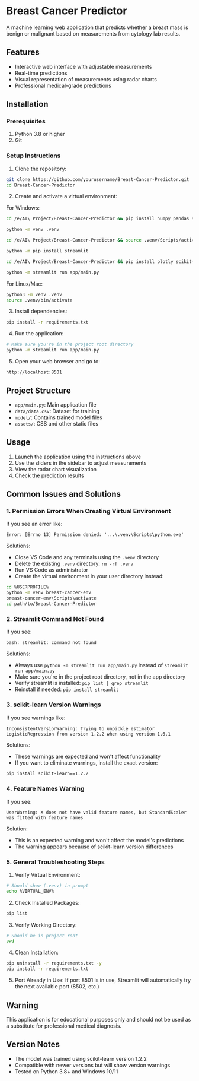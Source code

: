 # Breast Cancer Predictor

A machine learning web application that predicts whether a breast mass is benign or malignant based on measurements from cytology lab results.

## Features
- Interactive web interface with adjustable measurements
- Real-time predictions
- Visual representation of measurements using radar charts
- Professional medical-grade predictions

## Installation

### Prerequisites
1. Python 3.8 or higher
2. Git

### Setup Instructions

1. Clone the repository:
```bash
git clone https://github.com/yourusername/Breast-Cancer-Predictor.git
cd Breast-Cancer-Predictor
```

2. Create and activate a virtual environment:

For Windows:
```bash
cd /e/AI\ Project/Breast-Cancer-Predictor && pip install numpy pandas scikit-learn streamlit plotly pickle5 altair
```

```bash
python -m venv .venv
```

```bash
cd /e/AI\ Project/Breast-Cancer-Predictor && source .venv/Scripts/activate
```

```bash
python -m pip install streamlit
```

```bash
cd /e/AI\ Project/Breast-Cancer-Predictor && pip install plotly scikit-learn
```

```bash
python -m streamlit run app/main.py
```

For Linux/Mac:
```bash
python3 -m venv .venv
source .venv/bin/activate
```

3. Install dependencies:
```bash
pip install -r requirements.txt
```

4. Run the application:
```bash
# Make sure you're in the project root directory
python -m streamlit run app/main.py
```

5. Open your web browser and go to:
```
http://localhost:8501
```

## Project Structure
- `app/main.py`: Main application file
- `data/data.csv`: Dataset for training
- `model/`: Contains trained model files
- `assets/`: CSS and other static files

## Usage
1. Launch the application using the instructions above
2. Use the sliders in the sidebar to adjust measurements
3. View the radar chart visualization
4. Check the prediction results

## Common Issues and Solutions

### 1. Permission Errors When Creating Virtual Environment
If you see an error like:
```
Error: [Errno 13] Permission denied: '...\.venv\Scripts\python.exe'
```

Solutions:
- Close VS Code and any terminals using the `.venv` directory
- Delete the existing `.venv` directory: `rm -rf .venv`
- Run VS Code as administrator
- Create the virtual environment in your user directory instead:
```bash
cd %USERPROFILE%
python -m venv breast-cancer-env
breast-cancer-env\Scripts\activate
cd path/to/Breast-Cancer-Predictor
```

### 2. Streamlit Command Not Found
If you see:
```
bash: streamlit: command not found
```

Solutions:
- Always use `python -m streamlit run app/main.py` instead of `streamlit run app/main.py`
- Make sure you're in the project root directory, not in the app directory
- Verify streamlit is installed: `pip list | grep streamlit`
- Reinstall if needed: `pip install streamlit`

### 3. scikit-learn Version Warnings
If you see warnings like:
```
InconsistentVersionWarning: Trying to unpickle estimator LogisticRegression from version 1.2.2 when using version 1.6.1
```

Solutions:
- These warnings are expected and won't affect functionality
- If you want to eliminate warnings, install the exact version:
```bash
pip install scikit-learn==1.2.2
```

### 4. Feature Names Warning
If you see:
```
UserWarning: X does not have valid feature names, but StandardScaler was fitted with feature names
```

Solution:
- This is an expected warning and won't affect the model's predictions
- The warning appears because of scikit-learn version differences

### 5. General Troubleshooting Steps

1. Verify Virtual Environment:
```bash
# Should show (.venv) in prompt
echo %VIRTUAL_ENV%
```

2. Check Installed Packages:
```bash
pip list
```

3. Verify Working Directory:
```bash
# Should be in project root
pwd
```

4. Clean Installation:
```bash
pip uninstall -r requirements.txt -y
pip install -r requirements.txt
```

5. Port Already in Use:
If port 8501 is in use, Streamlit will automatically try the next available port (8502, etc.)

## Warning
This application is for educational purposes only and should not be used as a substitute for professional medical diagnosis.

## Version Notes
- The model was trained using scikit-learn version 1.2.2
- Compatible with newer versions but will show version warnings
- Tested on Python 3.8+ and Windows 10/11
